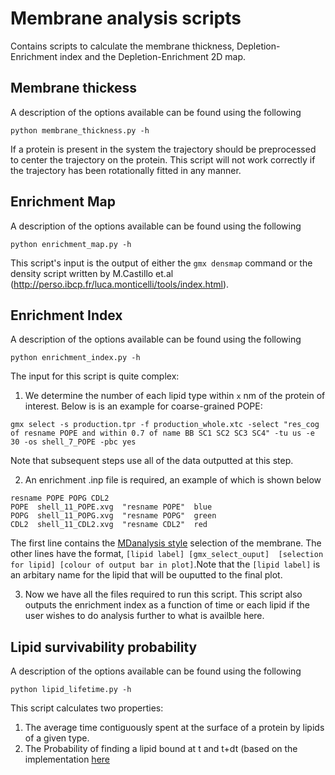 # Membrane analysis scripts
Contains scripts to calculate the membrane thickness, Depletion-Enrichment index and the Depletion-Enrichment 2D map.
## Membrane thickess
A description of the options available can be found using the following
```
python membrane_thickness.py -h
```
If a protein is present in the system the trajectory should be preprocessed to center the trajectory on the protein. This script will not work correctly if the trajectory has been rotationally fitted in any manner.

## Enrichment Map
A description of the options available can be found using the following
```
python enrichment_map.py -h
```
This script's input is the output of either the `gmx densmap` command or the density script written by M.Castillo et.al (http://perso.ibcp.fr/luca.monticelli/tools/index.html).

## Enrichment Index
A description of the options available can be found using the following
```
python enrichment_index.py -h
```
The input for this script is quite complex:
1. We determine the number of each lipid type within `x` nm of the protein of interest. Below is is an example for coarse-grained POPE:
```
gmx select -s production.tpr -f production_whole.xtc -select "res_cog of resname POPE and within 0.7 of name BB SC1 SC2 SC3 SC4" -tu us -e 30 -os shell_7_POPE -pbc yes
```
Note that subsequent steps use all of the data outputted at this step.

2. An enrichment .inp file is required, an example of which is shown below
```
resname POPE POPG CDL2
POPE  shell_11_POPE.xvg  "resname POPE"  blue
POPG  shell_11_POPG.xvg  "resname POPG"  green
CDL2  shell_11_CDL2.xvg  "resname CDL2"  red
```
The first line contains the [MDanalysis style](https://www.mdanalysis.org/) selection of the membrane. The other lines have the format, `[lipid label] [gmx_select_ouput]  [selection for lipid] [colour of output bar in plot]`.Note that the `[lipid label]` is an arbitary name for the lipid that will be ouputted to the final plot.

3. Now we have all the files required to run this script. This script also outputs the enrichment index as a function of time or each lipid if the user wishes to do analysis further to what is availble here.

## Lipid survivability probability
A description of the options available can be found using the following
```
python lipid_lifetime.py -h
```
This script calculates two properties:
1. The average time contiguously spent at the surface of a protein by lipids of a given type.
2. The Probability of finding a lipid bound at t and t+dt (based on the implementation [here](https://github.com/GrossfieldLab/loos) 
